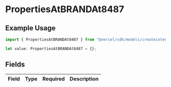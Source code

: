 # PropertiesAtBRANDAt8487

## Example Usage

```typescript
import { PropertiesAtBRANDAt8487 } from "@vercel/sdk/models/createintegrationstoredirectop.js";

let value: PropertiesAtBRANDAt8487 = {};
```

## Fields

| Field       | Type        | Required    | Description |
| ----------- | ----------- | ----------- | ----------- |